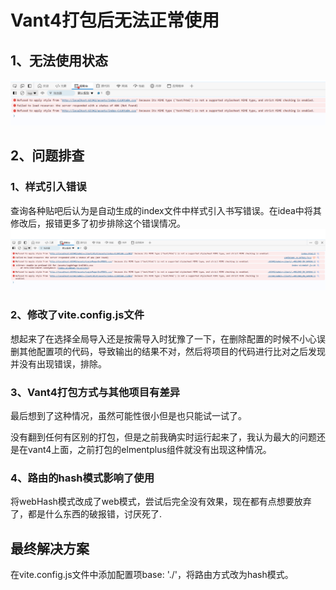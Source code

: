 # Vant4打包后无法正常使用

## 1、无法使用状态
![image-20240906002950183](imgs/image-20240906002950183.png)

## 2、问题排查

### 1、样式引入错误

查询各种贴吧后认为是自动生成的index文件中样式引入书写错误。在idea中将其修改后，报错更多了初步排除这个错误情况。
![image-20240906003144490](imgs/image-20240906003144490.png)

### 2、修改了vite.config.js文件

想起来了在选择全局导入还是按需导入时犹豫了一下，在删除配置的时候不小心误删其他配置项的代码，导致输出的结果不对，然后将项目的代码进行比对之后发现并没有出现错误，排除。

### 3、Vant4打包方式与其他项目有差异

最后想到了这种情况，虽然可能性很小但是也只能试一试了。

没有翻到任何有区别的打包，但是之前我确实时运行起来了，我认为最大的问题还是在vant4上面，之前打包的elmentplus组件就没有出现这种情况。

### 4、路由的hash模式影响了使用

将webHash模式改成了web模式，尝试后完全没有效果，现在都有点想要放弃了，都是什么东西的破报错，讨厌死了.

## 最终解决方案

在vite.config.js文件中添加配置项base: './'，将路由方式改为hash模式。


